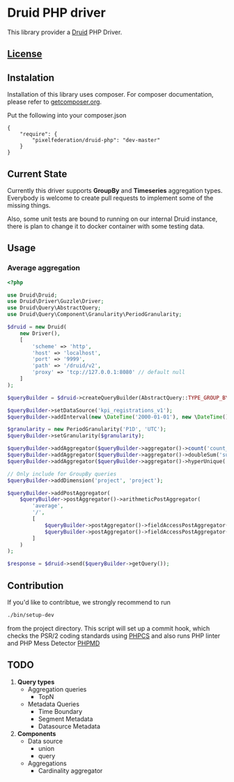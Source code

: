 # Druid PHP driver

This library provider a [Druid](http://druid.io/) PHP Driver.

## [License](LICENSE)

## Instalation

Installation of this library uses composer. For composer documentation, please refer to
[getcomposer.org](http://getcomposer.org/).

Put the following into your composer.json

    {
        "require": {
            "pixelfederation/druid-php": "dev-master"
        }
    }

## Current State

Currently this driver supports **GroupBy** and **Timeseries** aggregation types.
Everybody is welcome to create pull requests to implement some of the missing things.

Also, some unit tests are bound to running on our internal Druid instance, there is plan to change it to docker container
with some testing data.

## Usage

### Average aggregation

```php
<?php

use Druid\Druid;
use Druid\Driver\Guzzle\Driver;
use Druid\Query\AbstractQuery;
use Druid\Query\Component\Granularity\PeriodGranularity;

$druid = new Druid(
    new Driver(),
    [
        'scheme' => 'http',
        'host' => 'localhost',
        'port' => '9999',
        'path' => '/druid/v2',
        'proxy' => 'tcp://127.0.0.1:8080' // default null
    ]
);

$queryBuilder = $druid->createQueryBuilder(AbstractQuery::TYPE_GROUP_BY); // or AbstractQuery::TYPE_TIMESERIES

$queryBuilder->setDataSource('kpi_registrations_v1');
$queryBuilder->addInterval(new \DateTime('2000-01-01'), new \DateTime());

$granularity = new PeriodGranularity('P1D', 'UTC');
$queryBuilder->setGranularity($granularity);

$queryBuilder->addAggregator($queryBuilder->aggregator()->count('count_rows'));
$queryBuilder->addAggregator($queryBuilder->aggregator()->doubleSum('sum_rows', 'event_count_metric'));
$queryBuilder->addAggregator($queryBuilder->aggregator()->hyperUnique('registrations', 'registrations'));

// Only include for GroupBy queries
$queryBuilder->addDimension('project', 'project');

$queryBuilder->addPostAggregator(
    $queryBuilder->postAggregator()->arithmeticPostAggregator(
        'average',
        '/',
        [
            $queryBuilder->postAggregator()->fieldAccessPostAggregator('sum_rows', 'sum_rows'),
            $queryBuilder->postAggregator()->fieldAccessPostAggregator('count_rows', 'count_rows')
        ]
    )
);

$response = $druid->send($queryBuilder->getQuery());
```

## Contribution

If you'd like to contribtue, we strongly recommend to run

```bash
./bin/setup-dev
```

from the project directory. This script will set up a commit hook, which checks the PSR/2 coding standards
using [PHPCS](https://github.com/squizlabs/PHP_CodeSniffer) and also runs PHP linter and
PHP Mess Detector [PHPMD](http://phpmd.org/)

## TODO

1. **Query types**
    * Aggregation queries
        * TopN
    * Metadata Queries
        * Time Boundary
        * Segment Metadata
        * Datasource Metadata
2. **Components**
    * Data source
        * union
        * query
    * Aggregations
        * Cardinality aggregator
